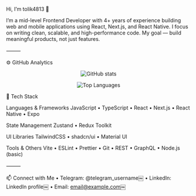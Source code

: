 Hi, I’m tolik4813 👋

I’m a mid-level Frontend Developer with 4+ years of experience building web and mobile applications using React, Next.js, and React Native. I focus on writing clean, scalable, and high-performance code. My goal — build meaningful products, not just features.

⸻

⚙️ GitHub Analytics

<p align="center">
  <img src="https://github-readme-stats.vercel.app/api?username=tolik4813&show_icons=true&theme=dark&title_color=FFD700&icon_color=FFD700&text_color=FFFFFF&bg_color=0D1117" alt="GitHub stats" />
</p>

<p align="center">
  <img src="https://github-readme-stats.vercel.app/api/top-langs/?username=tolik4813&layout=compact&theme=dark&title_color=FFD700&text_color=FFFFFF&bg_color=0D1117" alt="Top Languages" />
</p>

🧰 Tech Stack

Languages & Frameworks
JavaScript • TypeScript • React • Next.js • React Native • Expo

State Management
Zustand • Redux Toolkit

UI Libraries
TailwindCSS • shadcn/ui • Material UI

Tools & Others
Vite • ESLint • Prettier • Git • REST • GraphQL • Node.js (basic)

⸻

📫 Connect with Me
	•	Telegram: @telegram_username￼
	•	LinkedIn: LinkedIn profile￼
	•	Email: email@example.com￼
